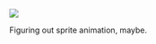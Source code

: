 ![](https://db-feed.s3.amazonaws.com/legacy/shot-2020-06-19_23-05-09-1592622396.png)

Figuring out sprite animation, maybe.